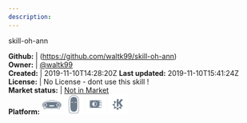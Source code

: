 ```yaml
---
description: 
---
```

skill-oh-ann



**Github:** | (https://github.com/waltk99/skill-oh-ann)  
**Owner:** | [@waltk99](https://github.com/waltk99)  
**Created:** | 2019-11-10T14:28:20Z  **Last updated:** 2019-11-10T15:41:24Z  
**License:** | No License - dont use this skill !  
**Market status:** | [Not in Market](https://market.mycroft.ai/skill/)  
**Platform:**   ![](.gitbook/assets/mark-1-icon.png)  ![](.gitbook/assets/mark-2-icon.png)  ![](.gitbook/assets/picroft-icon.png)  ![](.gitbook/assets/kde.png)   
